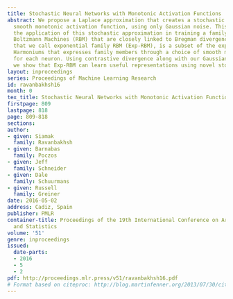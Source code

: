 ```yaml
---
title: Stochastic Neural Networks with Monotonic Activation Functions
abstract: We propose a Laplace approximation that creates a stochastic unit from any
  smooth monotonic activation function, using only Gaussian noise. This paper investigates
  the application of this stochastic approximation in training a family of Restricted
  Boltzmann Machines (RBM) that are closely linked to Bregman divergences. This family,
  that we call exponential family RBM (Exp-RBM), is a subset of the exponential family
  Harmoniums that expresses family members through a choice of smooth monotonic non-linearity
  for each neuron. Using contrastive divergence along with our Gaussian approximation,
  we show that Exp-RBM can learn useful representations using novel stochastic units.
layout: inproceedings
series: Proceedings of Machine Learning Research
id: ravanbakhsh16
month: 0
tex_title: Stochastic Neural Networks with Monotonic Activation Functions
firstpage: 809
lastpage: 818
page: 809-818
sections: 
author:
- given: Siamak
  family: Ravanbakhsh
- given: Barnabas
  family: Poczos
- given: Jeff
  family: Schneider
- given: Dale
  family: Schuurmans
- given: Russell
  family: Greiner
date: 2016-05-02
address: Cadiz, Spain
publisher: PMLR
container-title: Proceedings of the 19th International Conference on Artificial Intelligence
  and Statistics
volume: '51'
genre: inproceedings
issued:
  date-parts:
  - 2016
  - 5
  - 2
pdf: http://proceedings.mlr.press/v51/ravanbakhsh16.pdf
# Format based on citeproc: http://blog.martinfenner.org/2013/07/30/citeproc-yaml-for-bibliographies/
---
```

